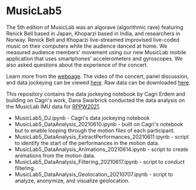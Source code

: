# MusicLab5 <br/>
The 5th edition of MusicLab was an algorave (algorithmic rave) featuring Renick Bell based in Japan, Khoparzi based in India, and researchers in Norway. Renick Bell and Khoparzi live-streamed improvised live-coded music on their computers while the audience danced at home. We measured audience members' movement using our new MusicLab mobile application that uses smartphones' accelerometers and gyroscopes. We also asked questions about the experience of the concert.

Learn more from the [webpage](https://www.uio.no/ritmo/english/news-and-events/events/musiclab/2020/musiclab-5---lockdown-rave/index.html).
The video of the concert, panel discussion, and data jockeying can be viewed [here](https://youtu.be/hJ73IGYawuM). Raw data can be downloaded [here](https://www.uio.no/ritmo/english/news-and-events/events/musiclab/2020/lockdown-rave/data/).

This repository contains the data jockeying notebook by Cagri Erdem and building on Cagri's work, Dana Swarbrick conducted the data analysis on the MusicLab IMU data for [RPPW2021](https://www.uio.no/ritmo/english/news-and-events/events/conferences/2021/RPPW/).

* MusicLab5_DJ.ipynb - Cagri's data jockeying notebook  
* MusicLab5_DataAnalysis_20210610.ipynb - built on Cagri's notebook but to enable looping through the motion files of each participant.  
* MusicLab5_DataAnalysis_ExtractPerformances_20210611.ipynb - script to identify the start of the performances in the motion data.  
* MusicLab5_DataAnalysis_Animations_20210614.ipynb - script to create animations from the motion data.  
* MusicLab5_DataAnalysis_Filtering_20210617.ipynb - script to conduct filtering.
* MusicLab5_DataAnalysis_Geolocation_20210707.ipynb - script to analyze, anonymize, and visualize geolocation.
